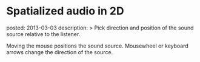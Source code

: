 Spatialized audio in 2D
=======================
posted: 2013-03-03
description: >
  Pick direction and position of the sound source relative to the listener.

Moving the mouse positions the sound source. Mousewheel or keyboard
arrows change the direction of the source.

<style>canvas { background: white; }</style>
<div id="panner"></div>

<script src="/static/js/shared.js"></script>
<script src="spatialized-sample.js"></script>
<script>sample = new SpatializedSample(document.querySelector('#panner'));</script>
